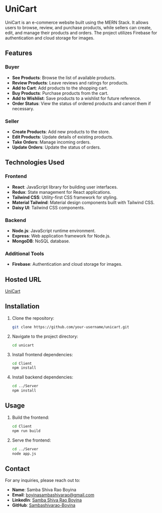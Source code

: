 # UniCart

UniCart is an e-commerce website built using the MERN Stack. It allows users to browse, review, and purchase products, while sellers can create, edit, and manage their products and orders. The project utilizes Firebase for authentication and cloud storage for images.

## Features

### Buyer
- **See Products**: Browse the list of available products.
- **Review Products**: Leave reviews and ratings for products.
- **Add to Cart**: Add products to the shopping cart.
- **Buy Products**: Purchase products from the cart.
- **Add to Wishlist**: Save products to a wishlist for future reference.
- **Order Status**: View the status of ordered products and cancel them if necessary.

### Seller
- **Create Products**: Add new products to the store.
- **Edit Products**: Update details of existing products.
- **Take Orders**: Manage incoming orders.
- **Update Orders**: Update the status of orders.

## Technologies Used

### Frontend
- **React**: JavaScript library for building user interfaces.
- **Redux**: State management for React applications.
- **Tailwind CSS**: Utility-first CSS framework for styling.
- **Material Tailwind**: Material design components built with Tailwind CSS.
- **Daisy UI**: Tailwind CSS components.

### Backend
- **Node.js**: JavaScript runtime environment.
- **Express**: Web application framework for Node.js.
- **MongoDB**: NoSQL database.

### Additional Tools
- **Firebase**: Authentication and cloud storage for images.

## Hosted URL
[UniCart](https://unicart-q0ek.onrender.com/)

## Installation

1. Clone the repository:
    ```bash
    git clone https://github.com/your-username/unicart.git
    ```

2. Navigate to the project directory:
    ```bash
    cd unicart
    ```

3. Install frontend dependencies:
    ```bash
    cd Client
    npm install
    ```

4. Install backend dependencies:
    ```bash
    cd ../Server
    npm install
    ```

## Usage


1. Build the frontend:
    ```bash
    cd Client
    npm run build
    ```

2. Serve the frontend:
    ```bash
    cd ../Server
    node app.js
    ```



## Contact

For any inquiries, please reach out to:
- **Name**: Samba Shiva Rao Boyina
- **Email**: boyinasambashivarao@gmail.com
- **LinkedIn**: [Samba Shiva Rao Boyina](http://www.linkedin.com/in/sambashivarao-boyina)
- **GitHub**: [Sambashivarao-Boyina](https://github.com/Sambashivarao-Boyina)
